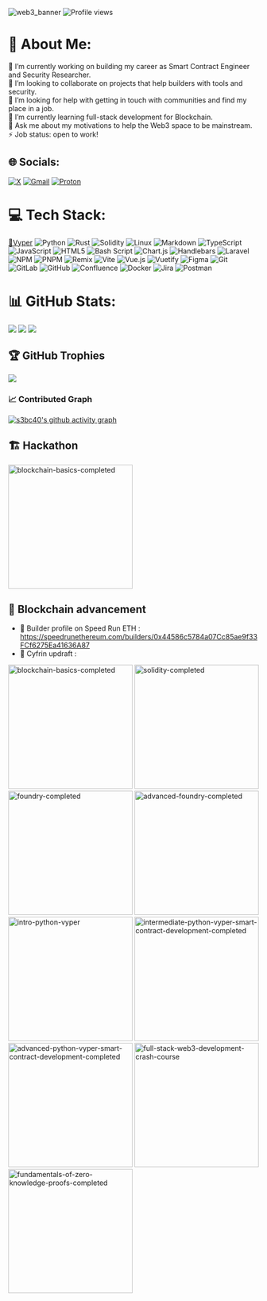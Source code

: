 ![web3_banner](https://pbs.twimg.com/profile_banners/1833805661186019328/1761985112/1080x360)
![Profile views](https://komarev.com/ghpvc/?username=s3bc40&label=Profile%20views&color=0e75b6&style=flat)

# 💫 About Me:
🔭 I’m currently working on building my career as Smart Contract Engineer and Security Researcher.<br>👯 I’m looking to collaborate on projects that help builders with tools and security.<br>🤝 I’m looking for help with getting in touch with communities and find my place in a job.<br>🌱 I’m currently learning full-stack development for Blockchain.<br>💬 Ask me about my motivations to help the Web3 space to be mainstream.<br>⚡ Job status: open to work!


## 🌐 Socials:
[![X](https://img.shields.io/badge/X-%23000000.svg?logo=X&logoColor=white)](https://x.com/s3bc40) [![Gmail](https://img.shields.io/badge/Gmail-D14836?logo=gmail&logoColor=white)](mailto:s3bc40@gmail.com) [![Proton](https://img.shields.io/badge/Proton%20Mail-6D4AFF?logo=protonmail&logoColor=white)](mailto:s3bc40@proton.me) 

# 💻 Tech Stack:
[🐍Vyper](https://github.com/vyperlang/vyper) ![Python](https://img.shields.io/badge/python-3670A0?style=for-the-badge&logo=python&logoColor=ffdd54) ![Rust](https://img.shields.io/badge/rust-%23000000.svg?style=for-the-badge&logo=rust&logoColor=white) ![Solidity](https://img.shields.io/badge/Solidity-%23363636.svg?style=for-the-badge&logo=solidity&logoColor=white) ![Linux](https://img.shields.io/badge/Linux-FCC624?logo=linux&logoColor=black&style=for-the-badge) ![Markdown](https://img.shields.io/badge/markdown-%23000000.svg?style=for-the-badge&logo=markdown&logoColor=white) ![TypeScript](https://img.shields.io/badge/typescript-%23007ACC.svg?style=for-the-badge&logo=typescript&logoColor=white) ![JavaScript](https://img.shields.io/badge/javascript-%23323330.svg?style=for-the-badge&logo=javascript&logoColor=%23F7DF1E) ![HTML5](https://img.shields.io/badge/html5-%23E34F26.svg?style=for-the-badge&logo=html5&logoColor=white) ![Bash Script](https://img.shields.io/badge/bash_script-%23121011.svg?style=for-the-badge&logo=gnu-bash&logoColor=white) ![Chart.js](https://img.shields.io/badge/chart.js-F5788D.svg?style=for-the-badge&logo=chart.js&logoColor=white) ![Handlebars](https://img.shields.io/badge/Handlebars-%23000000?style=for-the-badge&logo=Handlebars.js&logoColor=white) ![Laravel](https://img.shields.io/badge/laravel-%23FF2D20.svg?style=for-the-badge&logo=laravel&logoColor=white) ![NPM](https://img.shields.io/badge/NPM-%23CB3837.svg?style=for-the-badge&logo=npm&logoColor=white) ![PNPM](https://img.shields.io/badge/pnpm-%234a4a4a.svg?style=for-the-badge&logo=pnpm&logoColor=f69220) ![Remix](https://img.shields.io/badge/remix-%23000.svg?style=for-the-badge&logo=remix&logoColor=white) ![Vite](https://img.shields.io/badge/vite-%23646CFF.svg?style=for-the-badge&logo=vite&logoColor=white) ![Vue.js](https://img.shields.io/badge/vue.js-%2335495e.svg?style=for-the-badge&logo=vuedotjs&logoColor=%234FC08D) ![Vuetify](https://img.shields.io/badge/Vuetify-1867C0?style=for-the-badge&logo=vuetify&logoColor=AEDDFF) ![Figma](https://img.shields.io/badge/figma-%23F24E1E.svg?style=for-the-badge&logo=figma&logoColor=white) ![Git](https://img.shields.io/badge/git-%23F05033.svg?style=for-the-badge&logo=git&logoColor=white) ![GitLab](https://img.shields.io/badge/gitlab-%23181717.svg?style=for-the-badge&logo=gitlab&logoColor=white) ![GitHub](https://img.shields.io/badge/github-%23121011.svg?style=for-the-badge&logo=github&logoColor=white) ![Confluence](https://img.shields.io/badge/confluence-%23172BF4.svg?style=for-the-badge&logo=confluence&logoColor=white) ![Docker](https://img.shields.io/badge/docker-%230db7ed.svg?style=for-the-badge&logo=docker&logoColor=white) ![Jira](https://img.shields.io/badge/jira-%230A0FFF.svg?style=for-the-badge&logo=jira&logoColor=white) ![Postman](https://img.shields.io/badge/Postman-FF6C37?style=for-the-badge&logo=postman&logoColor=white)
# 📊 GitHub Stats:
![](https://github-readme-stats-omega-nine-94.vercel.app/api?username=s3bc40&theme=dark&hide_border=true&include_all_commits=true&count_private=false&show=discussions_started,discussions_answered,prs_merged,prs_merged_percentage)
![](https://github-readme-stats-omega-nine-94.vercel.app/api/top-langs/?username=s3bc40&theme=dark&hide_border=true&include_all_commits=true&count_private=false&layout=compact&langs_count=10&hide=html,tex,r,makefile)
![](https://nirzak-streak-stats.vercel.app/?user=s3bc40&theme=dark&hide_border=true)

## 🏆 GitHub Trophies
![](https://github-profile-trophy.vercel.app/?username=s3bc40&theme=radical&no-frame=false&no-bg=false&margin-w=4)

### 📈 Contributed Graph
[![s3bc40's github activity graph](https://github-readme-activity-graph.vercel.app/graph?username=s3bc40&theme=github-compact&hide_border=true)](https://github.com/ashutosh00710/github-readme-activity-graph)

<!-- Proudly created with GPRM ( https://gprm.itsvg.in ) -->

## 🏗️ Hackathon

<a href="https://collectors.poap.xyz/token/7483612">
  <img src="https://assets.poap.xyz/aff6ed56-55d1-405f-b31e-28a568a6ea3a.png" alt="blockchain-basics-completed" width="250"/>
</a>

## 🤯 Blockchain advancement

- 🔖 Builder profile on Speed Run ETH : <https://speedrunethereum.com/builders/0x44586c5784a07Cc85ae9f33FCf6275Ea41636A87>
- 🐸 Cyfrin updraft :

<div style="display: flex; flex-wrap: wrap; gap: 4px; justify-content: left;">
  <img src="https://github.com/user-attachments/assets/299d4df6-a321-4e92-aaa3-7a436e691e44" alt="blockchain-basics-completed" width="250"/>
  <img src="https://github.com/user-attachments/assets/b69ec8a0-930c-4fe0-a4de-2915bb9c6211" alt="solidity-completed" width="250"/>
  <img src="https://github.com/user-attachments/assets/eb22dfb5-5090-4d3e-9448-b2177cee93f2" alt="foundry-completed" width="250"/>
  <img src="https://github.com/user-attachments/assets/42b57e2e-c047-4d68-b00f-889f6628ffe1" alt="advanced-foundry-completed" width="250"/>
  <img src="https://github.com/user-attachments/assets/a741bb3e-e43a-4dff-948c-0cd01ab5411b" alt="intro-python-vyper" width="250"/>
  <img src="https://github.com/user-attachments/assets/eca8245e-93db-4ad7-ba5a-40b64679ff78" alt="intermediate-python-vyper-smart-contract-development-completed" width="250"/>
  <img src="https://github.com/user-attachments/assets/486a0065-ced7-457f-a885-4d61fac2c499" alt="advanced-python-vyper-smart-contract-development-completed" width="250"/>
  <img src="https://github.com/user-attachments/assets/55a69ac2-2d39-4474-96fd-9de7b7977376" alt="full-stack-web3-development-crash-course" width="250"/>
  <img src="https://github.com/user-attachments/assets/386aebc3-e2e8-40fd-bf7d-90f4fae72c3a" alt="fundamentals-of-zero-knowledge-proofs-completed" width="250"/>
</div>


